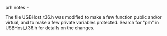 prh notes -

The file USBHost_t36.h was modified to make a few
function public and/or virtual, and to make a few
private variables protected.  Search for "prh" in
USBHost_t36.h for details on the changes.
